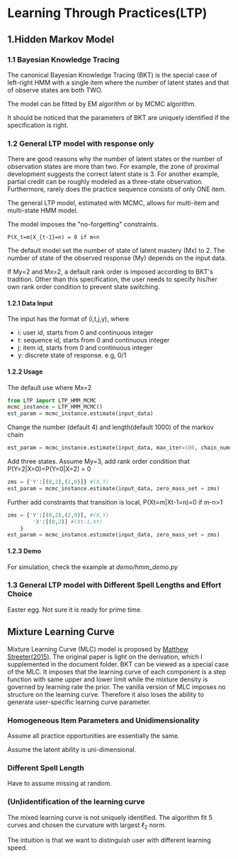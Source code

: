 # Learning Through Practices(LTP)

## 1.Hidden Markov Model

### 1.1 Bayesian Knowledge Tracing
The canonical Bayesian Knowledge Tracing (BKT) is the special case of left-right HMM with a single item where the number of latent states and that of observe states are both TWO.

The model can be fitted by EM algorithm or by MCMC algorithm.

It should be noticed that the parameters of BKT are uniquely identified if the specification is right.

### 1.2 General LTP model with response only

There are good reasons why the number of latent states or the number of observation states are more than two. For example, the zone of proximal development suggests the correct latent state is 3. For another example, partial credit can be roughly modeled as a three-state observation. Furthermore, rarely does the practice sequence consists of only ONE item. 

The general LTP model, estimated with MCMC, allows for multi-item and multi-state HMM model. 

The model imposes the "no-forgetting" constraints. 
```
P(X_t=m|X_{t-1}=n) = 0 if m<n 
```

The default model set the number of state of latent mastery (Mx) to 2. The number of state of the observed response (My) depends on the input data.

If My=2 and Mx=2, a default rank order is imposed according to BKT's tradition. Other than this specification, the user needs to specify his/her own rank order condition to prevent state switching.

#### 1.2.1 Data Input
The input has the format of (i,t,j,y), where

* i: user id, starts from 0 and continuous integer
* t: sequence id, starts from 0 and continuous integer
* j: item id, starts from 0 and continuous integer 
* y: discrete state of response. e.g, 0/1

#### 1.2.2 Usage

The default use where Mx=2
```python
from LTP import LTP_HMM_MCMC
mcmc_instance = LTP_HMM_MCMC()
est_param = mcmc_instance.estimate(input_data)
```

Change the number (default 4) and length(default 1000) of the markov chain
```python
est_param = mcmc_instance.estimate(input_data, max_iter=100, chain_num=1)
```



Add three states. Assume My=3, add rank order condition that P(Y=2|X=0)=P(Y=0|X=2) = 0
```python
zms = {'Y':[(0,2),(2,0)]} #(X,Y)
est_param = mcmc_instance.estimate(input_data, zero_mass_set = zms)
```

Further add constraints that transition is local, P(Xt=m|Xt-1=n)=0 if m-n>1
```python
zms = {'Y':[(0,2),(2,0)], #(X,Y)
		'X':[(0,2)] #(Xt-1,Xt)
	}
est_param = mcmc_instance.estimate(input_data, zero_mass_set = zms)
```



#### 1.2.3 Demo
For simulation, check the example at *demo/hmm_demo.py*



### 1.3 General LTP model with Different Spell Lengths and Effort Choice
Easter egg. Not sure it is ready for prime time.




## Mixture Learning Curve

Mixture Learning Curve (MLC) model is proposed by [Matthew Streeter(2015)](http://www.educationaldatamining.org/EDM2015/proceedings/full45-52.pdf). The original paper is light on the derivation, which I supplemented in the document folder.
BKT can be viewed as a special case of the MLC. It imposes that the learning curve of each component is a step function with same upper and lower limit while the mixture density is governed by learning rate the prior. 
The vanilla version of MLC imposes no structure on the learning curve. Therefore it also loses the ability to generate user-specific learning curve parameter.

### Homogeneous Item Parameters and Unidimensionality

Assume all practice opportunities are essentially the same.

Assume the latent ability is uni-dimensional.

### Different Spell Length
Have to assume missing at random. 

### (Un)identification of the learning curve

The mixed learning curve is not uniquely identified. The algorithm fit 5 curves and chosen the curvature with largest $\ell_2$ norm. 

The intuition is that we want to distinguish user with different learning speed.
